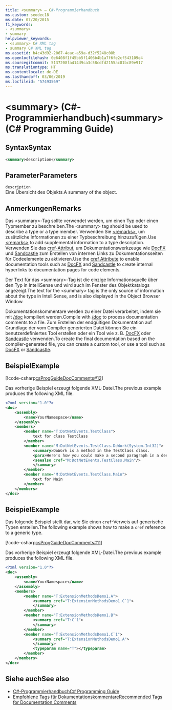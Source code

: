 ```yaml
---
title: <summary> – C#-Programmierhandbuch
ms.custom: seodec18
ms.date: 07/20/2015
f1_keywords:
- <summary>
- summary
helpviewer_keywords:
- <summary> C# XML tag
- summary C# XML tag
ms.assetid: b4c43d92-2067-4eac-a59a-d32f5248c08b
ms.openlocfilehash: 0e6408f1f45bb5f1406b4b1a7f6fe2cf543109e4
ms.sourcegitcommit: 5137208fa414d9ca3c58cdfd2155ac81bc89e917
ms.translationtype: HT
ms.contentlocale: de-DE
ms.lasthandoff: 03/06/2019
ms.locfileid: "57493569"
---
```

# <a name="summary-c-programming-guide"></a><span data-ttu-id="490a1-102">\<summary> (C#-Programmierhandbuch)</span><span class="sxs-lookup"><span data-stu-id="490a1-102">\<summary> (C# Programming Guide)</span></span>
## <a name="syntax"></a><span data-ttu-id="490a1-103">Syntax</span><span class="sxs-lookup"><span data-stu-id="490a1-103">Syntax</span></span>  
  
```xml  
<summary>description</summary>  
```  
  
## <a name="parameters"></a><span data-ttu-id="490a1-104">Parameter</span><span class="sxs-lookup"><span data-stu-id="490a1-104">Parameters</span></span>  
 `description`  
 <span data-ttu-id="490a1-105">Eine Übersicht des Objekts.</span><span class="sxs-lookup"><span data-stu-id="490a1-105">A summary of the object.</span></span>  
  
## <a name="remarks"></a><span data-ttu-id="490a1-106">Anmerkungen</span><span class="sxs-lookup"><span data-stu-id="490a1-106">Remarks</span></span>  
 <span data-ttu-id="490a1-107">Das \<summary>-Tag sollte verwendet werden, um einen Typ oder einen Typmember zu beschreiben.</span><span class="sxs-lookup"><span data-stu-id="490a1-107">The \<summary> tag should be used to describe a type or a type member.</span></span> <span data-ttu-id="490a1-108">Verwenden Sie [\<remarks>](../../../csharp/programming-guide/xmldoc/remarks.md), um zusätzliche Informationen zu einer Typbeschreibung hinzuzufügen.</span><span class="sxs-lookup"><span data-stu-id="490a1-108">Use [\<remarks>](../../../csharp/programming-guide/xmldoc/remarks.md) to add supplemental information to a type description.</span></span> <span data-ttu-id="490a1-109">Verwenden Sie das [cref-Attribut](../../../csharp/programming-guide/xmldoc/cref-attribute.md), um Dokumentationswerkzeuge wie [DocFX](https://dotnet.github.io/docfx/) und [Sandcastle](https://github.com/EWSoftware/SHFB) zum Erstellen von internen Links zu Dokumentationsseiten für Codeelemente zu aktivieren.</span><span class="sxs-lookup"><span data-stu-id="490a1-109">Use the [cref Attribute](../../../csharp/programming-guide/xmldoc/cref-attribute.md) to enable documentation tools such as [DocFX](https://dotnet.github.io/docfx/) and [Sandcastle](https://github.com/EWSoftware/SHFB) to create internal hyperlinks to documentation pages for code elements.</span></span>  
  
 <span data-ttu-id="490a1-110">Der Text für das \<summary>-Tag ist die einzige Informationsquelle über den Typ in IntelliSense und wird auch im Fenster des Objektkatalogs angezeigt.</span><span class="sxs-lookup"><span data-stu-id="490a1-110">The text for the \<summary> tag is the only source of information about the type in IntelliSense, and is also displayed in the Object Browser Window.</span></span>  
  
 <span data-ttu-id="490a1-111">Dokumentationskommentare werden zu einer Datei verarbeitet, indem sie mit [/doc](../../../csharp/language-reference/compiler-options/doc-compiler-option.md) kompiliert werden.</span><span class="sxs-lookup"><span data-stu-id="490a1-111">Compile with [/doc](../../../csharp/language-reference/compiler-options/doc-compiler-option.md) to process documentation comments to a file.</span></span> <span data-ttu-id="490a1-112">Zum Erstellen der endgültigen Dokumentation auf Grundlage der vom Compiler generierten Datei können Sie ein benutzerdefiniertes Tool erstellen oder ein Tool wie z. B. [DocFX](https://dotnet.github.io/docfx/) oder [Sandcastle](https://github.com/EWSoftware/SHFB) verwenden.</span><span class="sxs-lookup"><span data-stu-id="490a1-112">To create the final documentation based on the compiler-generated file, you can create a custom tool, or use a tool such as [DocFX](https://dotnet.github.io/docfx/) or [Sandcastle](https://github.com/EWSoftware/SHFB).</span></span>  
  
## <a name="example"></a><span data-ttu-id="490a1-113">Beispiel</span><span class="sxs-lookup"><span data-stu-id="490a1-113">Example</span></span>  
 [!code-csharp[csProgGuideDocComments#12](~/samples/snippets/csharp/VS_Snippets_VBCSharp/csProgGuideDocComments/CS/DocComments.cs#12)]  
  
 <span data-ttu-id="490a1-114">Das vorherige Beispiel erzeugt folgende XML-Datei.</span><span class="sxs-lookup"><span data-stu-id="490a1-114">The previous example produces the following XML file.</span></span>  
  
```xml  
<?xml version="1.0"?>  
<doc>  
    <assembly>  
        <name>YourNamespace</name>  
    </assembly>  
    <members>  
        <member name="T:DotNetEvents.TestClass">  
            text for class TestClass  
        </member>  
        <member name="M:DotNetEvents.TestClass.DoWork(System.Int32)">  
            <summary>DoWork is a method in the TestClass class.  
            <para>Here's how you could make a second paragraph in a description. <see cref="M:System.Console.WriteLine(System.String)"/> for information about output statements.</para>  
            <seealso cref="M:DotNetEvents.TestClass.Main"/>  
            </summary>  
        </member>  
        <member name="M:DotNetEvents.TestClass.Main">  
            text for Main  
        </member>  
    </members>  
</doc>  
```  
  
## <a name="example"></a><span data-ttu-id="490a1-115">Beispiel</span><span class="sxs-lookup"><span data-stu-id="490a1-115">Example</span></span>  
 <span data-ttu-id="490a1-116">Das folgende Beispiel stellt dar, wie Sie einen `cref`-Verweis auf generische Typen erstellen.</span><span class="sxs-lookup"><span data-stu-id="490a1-116">The following example shows how to make a `cref` reference to a generic type.</span></span>  
  
 [!code-csharp[csProgGuideDocComments#11](~/samples/snippets/csharp/VS_Snippets_VBCSharp/csProgGuideDocComments/CS/DocComments.cs#11)]  
  
 <span data-ttu-id="490a1-117">Das vorherige Beispiel erzeugt folgende XML-Datei.</span><span class="sxs-lookup"><span data-stu-id="490a1-117">The previous example produces the following XML file.</span></span>  
  
```xml  
<?xml version="1.0"?>  
<doc>  
    <assembly>  
        <name>YourNamespace</name>  
    </assembly>  
    <members>  
        <member name="T:ExtensionMethodsDemo1.A">  
            <summary cref="T:ExtensionMethodsDemo1.C`1">  
            </summary>  
        </member>  
        <member name="T:ExtensionMethodsDemo1.B">  
            <summary cref="T:C`1">  
            </summary>  
        </member>  
        <member name="T:ExtensionMethodsDemo1.C`1">  
            <summary cref="T:ExtensionMethodsDemo1.A">  
            </summary>  
            <typeparam name="T"></typeparam>  
        </member>  
    </members>  
</doc>  
```  
  
## <a name="see-also"></a><span data-ttu-id="490a1-118">Siehe auch</span><span class="sxs-lookup"><span data-stu-id="490a1-118">See also</span></span>

- [<span data-ttu-id="490a1-119">C#-Programmierhandbuch</span><span class="sxs-lookup"><span data-stu-id="490a1-119">C# Programming Guide</span></span>](../../../csharp/programming-guide/index.md)
- [<span data-ttu-id="490a1-120">Empfohlene Tags für Dokumentationskommentare</span><span class="sxs-lookup"><span data-stu-id="490a1-120">Recommended Tags for Documentation Comments</span></span>](../../../csharp/programming-guide/xmldoc/recommended-tags-for-documentation-comments.md)
